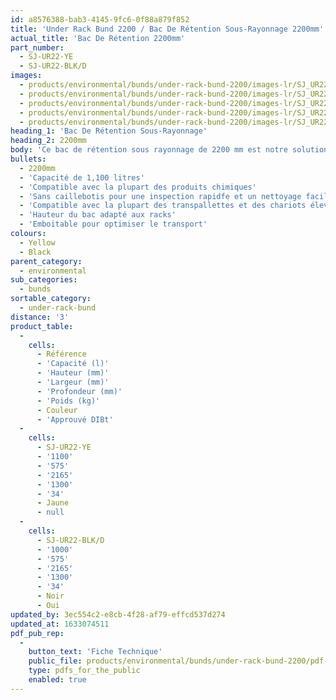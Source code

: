 ```yaml
---
id: a8576388-bab3-4145-9fc6-0f88a879f852
title: 'Under Rack Bund 2200 / Bac De Rétention Sous-Rayonnage 2200mm'
actual_title: 'Bac De Rétention 2200mm'
part_number:
  - SJ-UR22-YE
  - SJ-UR22-BLK/D
images:
  - products/environmental/bunds/under-rack-bund-2200/images-lr/SJ_UR22_YE_01.jpg
  - products/environmental/bunds/under-rack-bund-2200/images-lr/SJ_UR22_YE_02.jpg
  - products/environmental/bunds/under-rack-bund-2200/images-lr/SJ_UR22_YE_03.jpg
  - products/environmental/bunds/under-rack-bund-2200/images-lr/SJ_UR22_BK.D_01.jpg
  - products/environmental/bunds/under-rack-bund-2200/images-lr/SJ_UR22_YE_04.jpg
heading_1: 'Bac De Rétention Sous-Rayonnage'
heading_2: 2200mm
body: 'Ce bac de rétention sous rayonnage de 2200 mm est notre solution de rétention indispensable lorsque des liquides ou produits dangereux sont stockés sur des racks.'
bullets:
  - 2200mm
  - 'Capacité de 1,100 litres'
  - 'Compatible avec la plupart des produits chimiques'
  - 'Sans caillebotis pour une inspection rapidfe et un nettoyage facile'
  - 'Compatible avec la plupart des transpallettes et des chariots élevateurs'
  - 'Hauteur du bac adapté aux racks'
  - 'Emboitable pour optimiser le transport'
colours:
  - Yellow
  - Black
parent_category:
  - environmental
sub_categories:
  - bunds
sortable_category:
  - under-rack-bund
distance: '3'
product_table:
  -
    cells:
      - Référence
      - 'Capacité (l)'
      - 'Hauteur (mm)'
      - 'Largeur (mm)'
      - 'Profondeur (mm)'
      - 'Poids (kg)'
      - Couleur
      - 'Approuvé DIBt'
  -
    cells:
      - SJ-UR22-YE
      - '1100'
      - '575'
      - '2165'
      - '1300'
      - '34'
      - Jaune
      - null
  -
    cells:
      - SJ-UR22-BLK/D
      - '1000'
      - '575'
      - '2165'
      - '1300'
      - '34'
      - Noir
      - Oui
updated_by: 3ec554c2-e8cb-4f28-af79-effcd537d274
updated_at: 1633074511
pdf_pub_rep:
  -
    button_text: 'Fiche Technique'
    public_file: products/environmental/bunds/under-rack-bund-2200/pdf-lr/EV-URB-2200mm-TD_FR.pdf
    type: pdfs_for_the_public
    enabled: true
---
```

